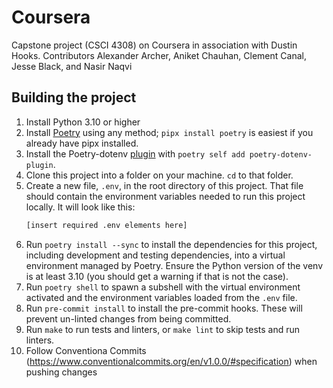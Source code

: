 # Coursera
Capstone project (CSCI 4308) on Coursera in association with Dustin Hooks. Contributors Alexander Archer, Aniket Chauhan, Clement Canal, Jesse Black, and Nasir Naqvi


## Building the project
1.  Install Python 3.10 or higher
2.  Install [Poetry](https://python-poetry.org/docs/) using any
    method; `pipx install poetry` is easiest if you already have pipx installed.
3.  Install the Poetry-dotenv [plugin](https://pypi.org/project/poetry-dotenv-plugin/)
    with `poetry self add poetry-dotenv-plugin`.
4.  Clone this project into a folder on your machine. `cd` to that folder.
5.  Create a new file, `.env`, in the root directory of this project. That file should
    contain the environment variables needed to run this project locally. It will
    look like this:
    ```sh
    [insert required .env elements here]

    ```
6.  Run `poetry install --sync` to install the dependencies for this project,
    including development and testing dependencies, into a virtual environment
    managed by Poetry. Ensure the Python version of the venv is at least 3.10
    (you should get a warning if that is not the case).
7.  Run `poetry shell` to spawn a subshell with the virtual environment activated
    and the environment variables loaded from the `.env` file.
8.  Run `pre-commit install` to install the pre-commit hooks. These will prevent
    un-linted changes from being committed.
9.  Run `make` to run tests and linters, or `make lint` to skip tests and run linters.
10. Follow Conventiona Commits (https://www.conventionalcommits.org/en/v1.0.0/#specification) when pushing changes
